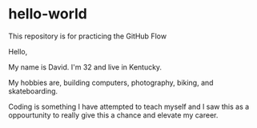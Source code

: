 # hello-world
This repository is for practicing the GitHub Flow

Hello, 

My name is David. I'm 32 and live in Kentucky. 

My hobbies are, building computers, photography, biking, and skateboarding.

Coding is something I have attempted to teach myself and I saw this as a oppourtunity to really give this a chance and elevate my career. 
